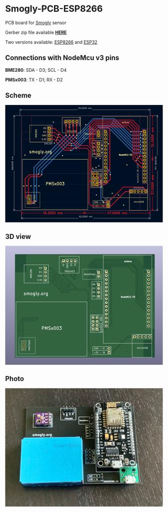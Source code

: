 # Smogly-PCB-ESP8266
 PCB board for [Smogly](https://github.com/hackerspace-silesia/Smogomierz) sensor

 Gerber zip file available [**HERE**](https://github.com/bfaliszek/Smogly-PCB/tree/esp8266/gerber/zip)

 Two versions available: [ESP8266](https://github.com/bfaliszek/Smogly-PCB) and [ESP32](https://github.com/bfaliszek/Smogly-PCB/tree/esp32)

## Connections with NodeMcu v3 pins

**BME280**: SDA - D3; SCL - D4

**PMSx003**: TX - D1; RX - D2

 ## Scheme
 ![SmoglyPCB](https://raw.githubusercontent.com/bfaliszek/Smogly-PCB/main/screens/PCB.png)

 ## 3D view
 ![SmoglyPCB](https://raw.githubusercontent.com/bfaliszek/Smogly-PCB/main/screens/PCB_3D.png)

 ## Photo
 ![SmoglyPCB](https://raw.githubusercontent.com/bfaliszek/Smogly-PCB/main/photos/Smogly_PCB_PMS7003_3.jpg)
